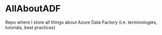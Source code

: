 # AllAboutADF
Repo where I store all things about Azure Data Factory (i.e. terminologies, tutorials, best practices)
